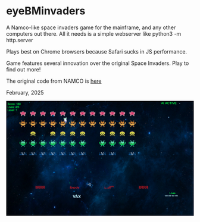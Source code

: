 

eyeBMinvaders
=============    

A Namco-like space invaders game for the mainframe, and any other computers out there. All it needs is a simple webserver like python3 -m http.server

Plays best on Chrome browsers because Safari sucks in JS performance. 

Game features several innovation over the original Space Invaders. Play to find out more!

The original code from NAMCO is [here](https://computerarcheology.com/Arcade/SpaceInvaders/Code.html) 

February, 2025   

<img src="screenshot.png">

